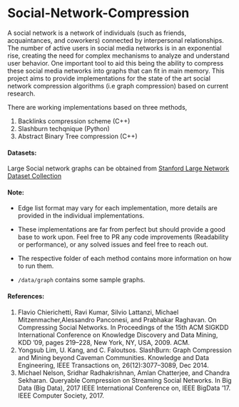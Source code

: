 # Social-Network-Compression

A social network is a network of individuals (such as friends, acquaintances, and coworkers) connected by interpersonal relationships. The number of active users in social media networks is in an exponential rise, creating the need for complex mechanisms to analyze and understand user behavior. One important tool to aid this being the ability to compress these social media networks into graphs that can fit in main memory. This project aims to provide implementations for the state of the art social network compression algorithms (i.e graph compression) based on current research.

There are working implementations based on three methods,
1. Backlinks compression scheme (C++)
2. Slashburn techqnique (Python)
3. Abstract Binary Tree compression (C++)

#### Datasets:

Large Social network graphs can be obtained from [Stanford Large Network Dataset Collection](https://snap.stanford.edu/data/)

#### Note:

+ Edge list format may vary for each implementation, more details are provided in the individual implementations.

+ These implementations are far from perfect but should provide a good base to work upon. Feel free to PR any code improvements (Readability or performance), or any solved issues and feel free to reach out. 

+ The respective folder of each method contains more information on how to run them.

+ ```/data/graph``` contains some sample graphs. 


#### References:

1. Flavio Chierichetti, Ravi Kumar, Silvio Lattanzi, Michael Mitzenmacher,Alessandro Panconesi, and Prabhakar Raghavan. On Compressing Social Networks. In Proceedings of the 15th ACM SIGKDD International Conference on Knowledge Discovery and Data Mining, KDD ’09, pages 219–228, New York, NY, USA, 2009. ACM.
2. Yongsub Lim, U. Kang, and C. Faloutsos. SlashBurn: Graph Compression and Mining beyond Caveman Communities. Knowledge and Data Engineering, IEEE Transactions on, 26(12):3077–3089, Dec 2014.
3.  Michael Nelson, Sridhar Radhakrishnan, Amlan Chatterjee, and Chandra Sekharan. Queryable Compression on Streaming Social Networks. In Big Data (Big Data), 2017 IEEE International Conference on, IEEE BigData ’17. IEEE Computer Society, 2017.
